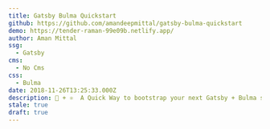 ```yaml
---
title: Gatsby Bulma Quickstart
github: https://github.com/amandeepmittal/gatsby-bulma-quickstart
demo: https://tender-raman-99e09b.netlify.app/
author: Aman Mittal
ssg:
  - Gatsby
cms:
  - No Cms
css:
  - Bulma
date: 2018-11-26T13:25:33.000Z
description: 🚀 + ⚛️  A Quick Way to bootstrap your next Gatsby + Bulma site.
stale: true
draft: true
---
```

